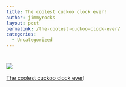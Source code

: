 ```yaml
---
title: The coolest cuckoo clock ever!
author: jimmyrocks
layout: post
permalink: /the-coolest-cuckoo-clock-ever/
categories:
  - Uncategorized
---
```

# 

![][1]

 [1]: http://media.tumblr.com/RkNsJZueFhac3ifoZhx6eQkho1_250.jpg

[The coolest cuckoo clock ever][2]!

 [2]: http://translate.google.com/translate?u=http://stephanevigny.free.fr/enceinte.html&sl=fr&tl=en&hl=en&ie=UTF-8
